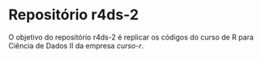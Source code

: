 
# Repositório r4ds-2

<!-- badges: start -->
<!-- badges: end -->

O objetivo do repositório r4ds-2 é replicar os códigos do curso de R para Ciência de Dados II da empresa *curso-r*. 
